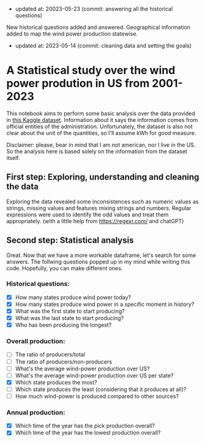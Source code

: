 

- updated at: 20023-05-23 (commit: answering all the historical questions)

New historical questions added and answered. Geographical information added to map the wind power production statewise.

- updated at: 2023-05-14 (commit: cleaning data and setting the goals)

# A Statistical study over the wind power prodution in US from 2001-2023

This notebook aims to perform some basic analysis over the data provided in [this Kaggle dataset](https://www.kaggle.com/datasets/henriupton/wind-power-production-us-2001-2023). Information about it says the information comes from official entities of the administration. Unfortunately, the dataset is also not clear about the unit of the quantities, so I'll assume kWh for good measure.

Disclaimer: please, bear in mind that I am not american, nor I live in the US. So the analysis here is based solely on the information from the dataset itself. 

## First step: Exploring, understanding and cleaning the data

Exploring the data revealed some inconsistences such as numeric values as strings, missing values and features mixing strings and numbers. Regular expressions were used to identify the odd values and treat them appropriately. (with a little help from https://regexr.com/ and chatGPT)
 
## Second step: Statistical analysis

Great. Now that we have a more workable dataframe, let's search for some answers. The follwing questions popped up in my mind while writing this code. Hopefully, you can make different ones.

### Historical questions:
- [X] How many states produce wind power today?
- [X] How many states produce wind power in a specific moment in history?
- [X] What was the first state to start producing?
- [X] What was the last state to start producing?
- [X] Who has been producing the longest?

### Overall production:
- [ ] The ratio of producers/total
- [ ] The ratio of producers/non-producers
- [ ] What's the average wind-power production over US?
- [ ] What's the average wind-power production over US per state?
- [X] Which state produces the most?
- [ ] Which state produces the least (considering that it produces at all)?
- [ ] How much wind-power is produced compared to other sources?

### Annual production:
- [X] Which time of the year has the pick production overall?
- [X] Which time of the year has the lowest production overall?
